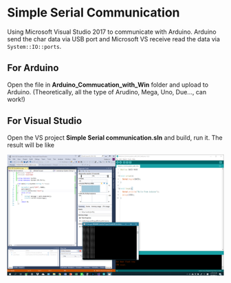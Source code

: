 # Simple Serial Communication

Using Microsoft Visual Studio 2017 to communicate with Arduino. Arduino send the char data via USB port and 
Microsoft VS receive read the data via `System::IO::ports`. 

## For Arduino
Open the file in **Arduino_Commucation_with_Win** folder and upload to Arduino. 
(Theoretically, all the type of Arudino, Mega, Uno, Due..., can work!)

## For Visual Studio
Open the VS project **Simple Serial communication.sln** and build, run it. 
The result will be like   

![alt text](https://github.com/WadeLin1285/Arduino-with-VS/blob/master/Simple%20Serial%20communication/img/example%201.png "Example 1")
